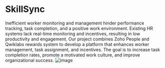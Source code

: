 # SkillSync
Inefficient worker monitoring and management hinder performance tracking, task completion, and a positive work environment. Existing HR systems lack real-time monitoring and incentives, resulting in low productivity and engagement. Our project combines Zoho People and Qwiklabs rewards system to develop a platform that enhances worker management, task assignment, and incentives. The goal is to increase task completion rates, promote a motivated work culture, and improve organizational success.
![image](https://github.com/SkillSyncPlus/SkillSync/assets/108526951/9c851b58-ad83-4897-a39e-d67df26c18c6)
